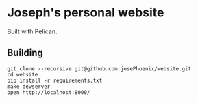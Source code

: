 # Joseph's personal website

Built with Pelican.

## Building

```
git clone --recursive git@github.com:josePhoenix/website.git
cd website
pip install -r requirements.txt
make devserver
open http://localhost:8000/
```
